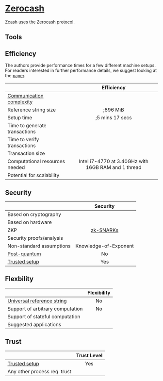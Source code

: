 # [Zerocash](http://zerocash-project.org/media/pdf/zerocash-extended-20140518.pdf)
[Zcash](https://z.cash) uses the [Zerocash protocol](http://zerocash-project.org/media/pdf/zerocash-extended-20140518.pdf).
## Tools

## Efficiency

The authors provide performance times for a few different machine setups. For readers interested in further performance details, we suggest looking at the [paper](http://zerocash-project.org/media/pdf/zerocash-extended-20140518.pdf).

|                           |           Efficiency         |
| ------------------------- | :--------------------------: |
| [Communication complexity](https://en.wikipedia.org/wiki/Communication_complexity)  |                              |
| Reference string size     |              ;896 MiB              |
| Setup time                |       ;5 mins 17 secs                   |
| Time to generate transactions |                             |
| Time to verify transactions   |                             |
| Transaction size          |                            |
| Computational resources needed |  Intel i7-4770 at 3.40GHz with 16GB RAM and 1 thread                   |
| Potential for scalability      |                         |

## Security

|                           | Security                  |
| ------------------------- | :--------------------------: |
| Based on cryptography                 |                          |
| Based on hardware                 |                             |
| ZKP                       |   [zk-SNARKs](https://eprint.iacr.org/2013/879)     |
| Security proofs/analysis                  |                            |
| Non-standard assumptions                 |      Knowledge-of-Exponent                        |
| [Post-quantum](https://en.wikipedia.org/wiki/Post-quantum_cryptography)               |       No                    |
| [Trusted setup](https://zcoin.io/ufaqs/what-is-trusted-setup/)                |            Yes              |

## Flexbility

|                           | Flexibility                 |
| ------------------------- | :--------------------------: |
| [Universal reference string](https://docs.zkproof.org/assets/docs/reference-v0.2.pdf)      |              No               |
| Support of arbitrary computation                |        No                    |
| Support of stateful computation                 |                        |
| Suggested applications                 |                             |


## Trust

|                           | Trust Level                  |
| ------------------------- | :--------------------------: |
| [Trusted setup](https://zcoin.io/ufaqs/what-is-trusted-setup/)               |         Yes               |
| Any other process req. trust               |                              |

